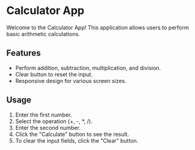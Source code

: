 # Calculator App

Welcome to the Calculator App! This application allows users to perform basic arithmetic calculations.

## Features

- Perform addition, subtraction, multiplication, and division.
- Clear button to reset the input.
- Responsive design for various screen sizes.

## Usage

1. Enter the first number.
2. Select the operation (+, -, *, /).
3. Enter the second number.
4. Click the "Calculate" button to see the result.
5. To clear the input fields, click the "Clear" button.



